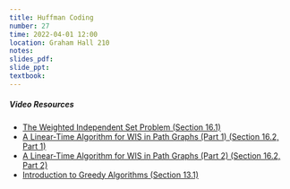 ```yaml
---
title: Huffman Coding
number: 27
time: 2022-04-01 12:00
location: Graham Hall 210
notes:
slides_pdf:
slide_ppt:
textbook:
---
```


##### Video Resources

- [The Weighted Independent Set Problem (Section 16.1)](https://www.youtube.com/watch?v=0awkct8SkxA&list=PLXFMmlk03Dt5EMI2s2WQBsLsZl7A5HEK6&index=39)
- [A Linear-Time Algorithm for WIS in Path Graphs (Part 1) (Section 16.2, Part 1)](https://www.youtube.com/watch?v=0awkct8SkxA&list=PLXFMmlk03Dt5EMI2s2WQBsLsZl7A5HEK6&index=40)
- [A Linear-Time Algorithm for WIS in Path Graphs (Part 2) (Section 16.2, Part 2)](https://www.youtube.com/watch?v=0awkct8SkxA&list=PLXFMmlk03Dt5EMI2s2WQBsLsZl7A5HEK6&index=41)
- [Introduction to Greedy Algorithms (Section 13.1)](https://www.youtube.com/watch?v=NTFmxA3qgoo&list=PLXFMmlk03Dt5EMI2s2WQBsLsZl7A5HEK6&index=4&t=0s)